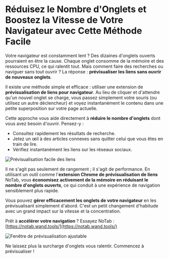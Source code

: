 # Réduisez le Nombre d'Onglets et Boostez la Vitesse de Votre Navigateur avec Cette Méthode Facile

Votre navigateur est constamment lent ? Des dizaines d'onglets ouverts pourraient en être la cause. Chaque onglet consomme de la mémoire et des ressources CPU, ce qui ralentit tout. Mais comment faire des recherches ou naviguer sans tout ouvrir ? La réponse : **prévisualiser les liens sans ouvrir de nouveaux onglets**.

Il existe une méthode simple et efficace : utiliser une extension de **prévisualisation de liens pour navigateur**. Au lieu de cliquer et d'attendre qu'un nouvel onglet se charge, vous passez simplement votre souris (ou utilisez un autre déclencheur) et voyez instantanément le contenu dans une petite superposition sur votre page actuelle.

Cette approche vous aide directement à **réduire le nombre d'onglets** dont vous avez besoin d'ouvrir. Pensez-y :
*   Consultez rapidement les résultats de recherche.
*   Jetez un œil à des articles connexes sans quitter celui que vous êtes en train de lire.
*   Vérifiez instantanément les liens sur les réseaux sociaux.

![Prévisualisation facile des liens](images/notab1.png)

Il ne s'agit pas seulement de rangement ; il s'agit de performance. En utilisant un outil comme l'**extension Chrome de prévisualisation de liens** NoTab, vous **économisez activement de la mémoire en réduisant le nombre d'onglets ouverts**, ce qui conduit à une expérience de navigation sensiblement plus rapide.

Vous pouvez **gérer efficacement les onglets de votre navigateur** en les prévisualisant simplement d'abord. C'est un petit changement d'habitude avec un grand impact sur la vitesse et la concentration.

Prêt à **accélérer votre navigation** ? Essayez NoTab : [https://notab.wand.tools/](https://notab.wand.tools/)

![Fenêtre de prévisualisation ajustable](images/notab2.png)

Ne laissez plus la surcharge d'onglets vous ralentir. Commencez à prévisualiser !
